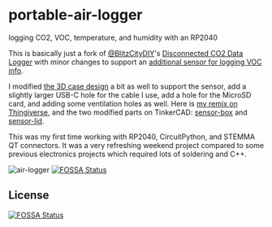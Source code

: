 # portable-air-logger
logging CO2, VOC, temperature, and humidity with an RP2040

This is basically just a fork of [@BlitzCityDIY](https://github.com/BlitzCityDIY)'s [Disconnected CO2 Data Logger](https://learn.adafruit.com/disconnected-co2-data-logger) with minor changes to support an [additional sensor for logging VOC info](https://www.adafruit.com/product/4829). 

I modified [the 3D case design](https://www.thingiverse.com/thing:5030874) a bit as well to support the sensor, add a slightly larger USB-C hole for the cable I use, add a hole for the MicroSD card, and adding some ventilation holes as well. Here is [my remix on Thingiverse](https://www.thingiverse.com/thing:5214475), and the two modified parts on TinkerCAD: [sensor-box](https://www.tinkercad.com/things/0YbBEU34PpT) and [sensor-lid](https://www.tinkercad.com/things/9p78jmuUmk7).

This was my first time working with RP2040, CircuitPython, and STEMMA QT connectors. It was a very refreshing weekend project compared to some previous electronics projects which required lots of soldering and C++.

![air-logger](https://user-images.githubusercontent.com/17863/150721770-ea3c41e4-5e17-4324-9afc-bd428591057b.jpg)
[![FOSSA Status](https://app.fossa.com/api/projects/git%2Bgithub.com%2Fdieseltravis%2Fportable-air-logger.svg?type=shield)](https://app.fossa.com/projects/git%2Bgithub.com%2Fdieseltravis%2Fportable-air-logger?ref=badge_shield)


## License
[![FOSSA Status](https://app.fossa.com/api/projects/git%2Bgithub.com%2Fdieseltravis%2Fportable-air-logger.svg?type=large)](https://app.fossa.com/projects/git%2Bgithub.com%2Fdieseltravis%2Fportable-air-logger?ref=badge_large)